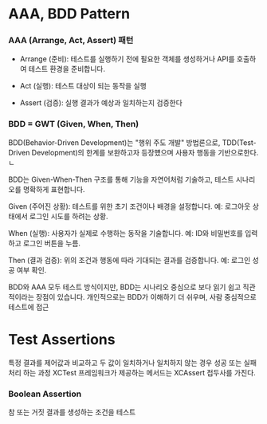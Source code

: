 
# AAA, BDD Pattern
 
 ### AAA (Arrange, Act, Assert) 패턴

- Arrange (준비): 테스트를 실행하기 전에 필요한 객체를 생성하거나 API를 호출하여 테스트 환경을 준비합니다.

- Act (실행): 테스트 대상이 되는 동작을 실행

- Assert (검증): 실행 결과가 예상과 일치하는지 검증한다

### BDD = GWT (Given, When, Then)

BDD(Behavior-Driven Development)는 "행위 주도 개발" 방법론으로, TDD(Test-Driven Development)의 한계를 보완하고자 등장헀으며 사용자 행동을 기반으로한다.ㄴ

BDD는 Given-When-Then 구조를 통해 기능을 자연어처럼 기술하고, 테스트 시나리오를 명확하게 표현합니다.

Given (주어진 상황): 테스트를 위한 초기 조건이나 배경을 설정합니다. 예: 로그아웃 상태에서 로그인 시도를 하려는 상황.

When (실행): 사용자가 실제로 수행하는 동작을 기술합니다. 예: ID와 비밀번호를 입력하고 로그인 버튼을 누름.

Then (결과 검증): 위의 조건과 행동에 따라 기대되는 결과를 검증합니다. 예: 로그인 성공 여부 확인.

BDD와 AAA 모두 테스트 방식이지만, BDD는 시나리오 중심으로 보다 읽기 쉽고 직관적이라는 장점이 있습니다. 개인적으로는 BDD가 이해하기 더 쉬우며, 사람 중심적으로 테스트에 접근

# Test Assertions
특정 결과를 제어값과 비교하고 두 값이 일치하거나 일치하지 않는 경우 성공 또는 실패처리 하는 과정 XCTest 프레임워크가 제공하는 메서드는 XCAssert 접두사를 가진다.

### Boolean Assertion
참 또는 거짓 결과를 생성하는 조건을 테스트


